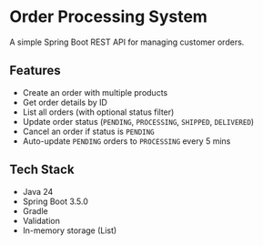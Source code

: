 # Order Processing System

A simple Spring Boot REST API for managing customer orders.

## Features
- Create an order with multiple products
- Get order details by ID
- List all orders (with optional status filter)
- Update order status (`PENDING`, `PROCESSING`, `SHIPPED`, `DELIVERED`)
- Cancel an order if status is `PENDING`
- Auto-update `PENDING` orders to `PROCESSING` every 5 mins

## Tech Stack
- Java 24
- Spring Boot 3.5.0
- Gradle
- Validation
- In-memory storage (List)
